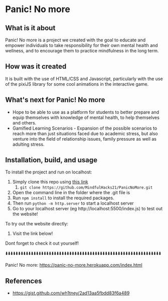 # Panic! No more 
## What is it about
Panic! No more is a project we created with the goal to educate and empower individuals to take responsibility for their own mental health and wellness, and to encourage them to practice mindfulness in the long term.

## How was it created
It is built with the use of HTML/CSS and Javascript, particularly with the use of the pixiJS library for some cool animations in the interactive game.

## What's next for Panic! No more 
* Hope to be able to use as a platform for students to better prepare and equip themselves with knowledge of mental health, to help themselves and others.
* Gamified Learning Scenarios - Expansion of the possible scenarios to reach more than just situations faced due to academic stress, but also venture into the field of relationship issues, family pressure as well as adulting stress.

## Installation, build, and usage
To install the project and run on localhost:
1. Simply clone this repo using [this link](https://github.com/MindfulHacks21/PanicNoMore.git)
    1. `git clone https://github.com/MindfulHacks21/PanicNoMore.git`  
2. Open the command line in the folder where the .git file is
3. Run `npm install` to install the required packages. 
4. Then run `python -m http.server` to start a localhost server
5. Go to your localhost server (eg http://localhost:5500/index.js) to test out the website!

To try out the website directly:
1. Visit the link below!

Dont forget to check it out yourself!

⬇️⬇️⬇️⬇️⬇️⬇️⬇️⬇️⬇️⬇️⬇️⬇️⬇️⬇️⬇️⬇️⬇️⬇️⬇️⬇️⬇️⬇️⬇️⬇️⬇️⬇️⬇️⬇️⬇️⬇️⬇️⬇️⬇️⬇️⬇️⬇️⬇️⬇️⬇️⬇️⬇️⬇️⬇️⬇️⬇️⬇️⬇️⬇️⬇️⬇️⬇️⬇️⬇️⬇️⬇️⬇️⬇️⬇️⬇️⬇️⬇️

Panic! No more: https://panic-no-more.herokuapp.com/index.html

## References
* https://gist.github.com/wh1tney/2ad13aa5fbdd83f6a489
